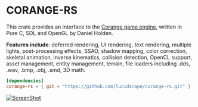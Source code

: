 CORANGE-RS
========

This crate provides an interface to the [Corange game engine](https://github.com/orangeduck/Corange), written in Pure C, SDL and OpenGL by Daniel Holden.

**Features include**: deferred rendering, UI rendering, text rendering, multiple lights, post-processing effects,
SSAO, shadow mapping, color correction, skeletal animation, inverse kinematics, collision detection, OpenCL support,
asset management, entity management, terrain, file loaders including .dds, .wav, .bmp, .obj, .smd, 3D math.

```toml
[dependencies]
corange-rs = { git = "https://github.com/lucidscape/corange-rs.git" }
```

[![ScreenShot](http://snag.gy/nPhmy.jpg)](https://www.youtube.com/watch?v=482GxqTWXtA)
